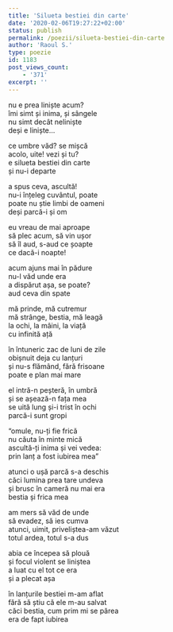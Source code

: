 ```yaml
---
title: 'Silueta bestiei din carte'
date: '2020-02-06T19:27:22+02:00'
status: publish
permalink: /poezii/silueta-bestiei-din-carte
author: 'Raoul S.'
type: poezie
id: 1183
post_views_count:
    - '371'
excerpt: ''
---
```

nu e prea liniște acum?  
îmi simt și inima, și sângele  
nu simt decât neliniște  
deși e liniște…

ce umbre văd? se mișcă  
acolo, uite! vezi și tu?  
e silueta bestiei din carte  
și nu-i departe

a spus ceva, ascultă!  
nu-i înțeleg cuvântul, poate  
poate nu știe limbi de oameni  
deși parcă-i și om

eu vreau de mai aproape  
să plec acum, să vin ușor  
să îl aud, s-aud ce șoapte  
ce dacă-i noapte!

acum ajuns mai în pădure  
nu-l văd unde era  
a dispărut așa, se poate?  
aud ceva din spate

mă prinde, mă cutremur  
mă strânge, bestia, mă leagă  
la ochi, la mâini, la viață  
cu infinită ață

în întuneric zac de luni de zile  
obișnuit deja cu lanțuri  
și nu-s flămând, fără frisoane  
poate e plan mai mare

el intră-n peșteră, în umbră  
și se așează-n fața mea  
se uită lung și-i trist în ochi  
parcă-i sunt gropi

“omule, nu-ți fie frică  
nu căuta în minte mică  
ascultă-ți inima și vei vedea:  
prin lanț a fost iubirea mea”

atunci o ușă parcă s-a deschis  
căci lumina prea tare undeva  
și brusc în cameră nu mai era  
bestia și frica mea

am mers să văd de unde  
să evadez, să ies cumva  
atunci, uimit, priveliștea-am văzut  
totul ardea, totul s-a dus

abia ce începea să plouă  
și focul violent se liniștea  
a luat cu el tot ce era  
și a plecat așa

în lanțurile bestiei m-am aflat  
fără să știu că ele m-au salvat  
căci bestia, cum prim mi se părea  
era de fapt iubirea